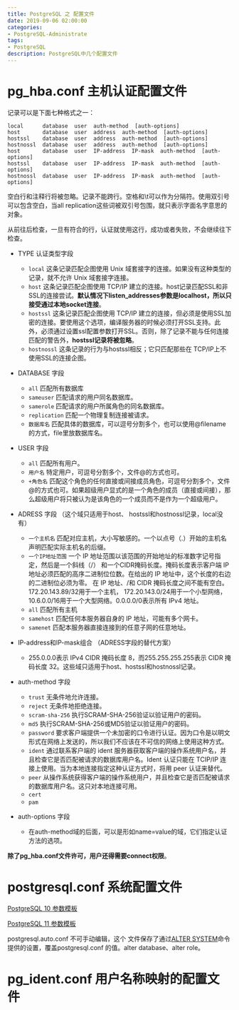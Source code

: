 ```yaml
---
title: PostgreSQL 之 配置文件
date: 2019-09-06 02:00:00
categories:
- PostgreSQL-Administrate
tags:
- PostgreSQL
description: PostgreSQL中几个配置文件
---
```


# pg_hba.conf 主机认证配置文件

记录可以是下面七种格式之一：

```
local      database  user  auth-method  [auth-options]
host       database  user  address  auth-method  [auth-options]
hostssl    database  user  address  auth-method  [auth-options]
hostnossl  database  user  address  auth-method  [auth-options]
host       database  user  IP-address  IP-mask  auth-method  [auth-options]
hostssl    database  user  IP-address  IP-mask  auth-method  [auth-options]
hostnossl  database  user  IP-address  IP-mask  auth-method  [auth-options]
```

空白行和注释行将被忽略。记录不能跨行。空格和\t可以作为分隔符。使用双引号可以包含空白，当all replication这些词被双引号包围，就只表示字面名字意思的对象。

从前往后检查，一旦有符合的行，认证就使用这行，成功或者失败，不会继续往下检查。

* TYPE 认证类型字段
    * `local` 这条记录匹配企图使用 Unix 域套接字的连接。如果没有这种类型的记录，就不允许 Unix 域套接字连接。
    * `host` 这条记录匹配企图使用 TCP/IP 建立的连接。host记录匹配SSL和非SSL的连接尝试。**默认情况下listen_addresses参数是localhost，所以只接受通过本地socket连接**。
    * `hostssl` 这条记录匹配企图使用 TCP/IP 建立的连接，但必须是使用SSL加密的连接。要使用这个选项，编译服务器的时候必须打开SSL支持。此外，必须通过设置ssl配置参数打开SSL。否则，除了记录不能与任何连接匹配的警告外，**hostssl记录将被忽略**。
    * `hostnossl` 这条记录的行为与hostssl相反；它只匹配那些在 TCP/IP上不使用SSL的连接企图。

* DATABASE 字段
    * `all` 匹配所有数据库
    * `sameuser` 匹配请求的用户同名数据库。
    * `samerole` 匹配请求的用户所属角色的同名数据库。
    * `replication` 匹配一个物理复制连接被请求。
    * `数据库名` 匹配具体的数据库，可以逗号分割多个，也可以使用@filename的方式，file里放数据库名。

* USER 字段 
    * `all` 匹配所有用户。
    * `用户名` 特定用户，可逗号分割多个，文件@的方式也可。
    * `+角色名` 匹配这个角色的任何直接或间接成员角色，可逗号分割多个，文件@的方式也可。如果超级用户显式的是一个角色的成员（直接或间接），那么超级用户将只被认为是该角色的一个成员而不是作为一个超级用户。

* ADRESS 字段 （这个域只适用于host、 hostssl和hostnossl记录，local没有）
    * `一个主机名` 匹配对应主机，大小写敏感的。一个以点号（.）开始的主机名声明匹配实际主机名的后缀。
    * `一个IP地址范围` 一个 IP 地址范围以该范围的开始地址的标准数字记号指定，然后是一个斜线（/） 和一个CIDR掩码长度。掩码长度表示客户端 IP 地址必须匹配的高序二进制位位数。在给出的 IP 地址中，这个长度的右边的二进制位必须为零。 在 IP 地址、/和 CIDR 掩码长度之间不能有空白。 172.20.143.89/32用于一个主机， 172.20.143.0/24用于一个小型网络， 10.6.0.0/16用于一个大型网络。0.0.0.0/0表示所有 IPv4 地址。
    * `all` 匹配所有主机
    * `samehost` 匹配任何本服务器自身的 IP 地址，可能有多个网卡。
    * `samenet` 匹配本服务器直接连接到的任意子网的任意地址。

* IP-address和IP-mask组合 （ADRESS字段的替代方案）
    * 255.0.0.0表示 IPv4 CIDR 掩码长度 8，而255.255.255.255表示 CIDR 掩码长度 32。这些域只适用于host、hostssl和hostnossl记录。

* auth-method 字段
    * `trust` 无条件地允许连接。
    * `reject` 无条件地拒绝连接。
    * `scram-sha-256` 执行SCRAM-SHA-256验证以验证用户的密码。
    * `md5` 执行SCRAM-SHA-256或MD5验证以验证用户的密码。
    * `password` 要求客户端提供一个未加密的口令进行认证。因为口令是以明文形式在网络上发送的，所以我们不应该在不可信的网络上使用这种方式。
    * `ident` 通过联系客户端的 ident 服务器获取客户端的操作系统用户名，并且检查它是否匹配被请求的数据库用户名。Ident 认证只能在 TCIP/IP 连接上使用。当为本地连接指定这种认证方式时，将用 peer 认证来替代。
    * `peer` 从操作系统获得客户端的操作系统用户，并且检查它是否匹配被请求的数据库用户名。这只对本地连接可用。
    * `cert`
    * `pam`

* auth-options 字段
    * 在auth-method域的后面，可以是形如name=value的域，它们指定认证方法的选项。

**除了pg_hba.conf文件许可，用户还得需要connect权限**。

# postgresql.conf 系统配置文件

[PostgreSQL 10 参数模板](https://github.com/digoal/blog/blob/master/201805/20180522_03.md)

[PostgreSQL 11 参数模板](https://github.com/digoal/blog/blob/master/201812/20181203_01.md)

postgresql.auto.conf 不可手动编辑，这个 文件保存了通过[ALTER SYSTEM](http://www.postgres.cn/docs/10/sql-altersystem.html)命令提供的设置，覆盖postgresql.conf 的值。alter database、alter role。

# pg_ident.conf  用户名称映射的配置文件


